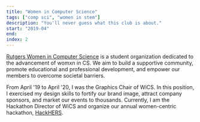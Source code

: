 ```yaml
---
title: "Women in Computer Science"
tags: ["comp sci", "women in stem"]
description: "You'll never guess what this club is about."
start: "2019-04"
end:
index: 2
---
```


<a href="https://rutgerswics.org/">Rutgers Women in Computer Science</a> is a student organization dedicated to the advancement of womxn in CS. We aim to build a supportive community, promote educational and professional development, and empower our members to overcome societal barriers. 

From April '19 to April '20, I was the Graphics Chair of WiCS. In this position, I exercised my design skills to fortify our brand image, attract company sponsors, and market our events to thousands. Currently, I am the Hackathon Director of WiCS and organize our annual women-centric hackathon, <a href="https://rutgerswics.org/">HackHERS</a>.
